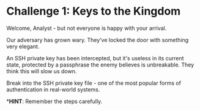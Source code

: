 
# Challenge 1: Keys to the Kingdom

Welcome, Analyst - but not everyone is happy with your arrival. 

Our adversary has grown wary. They’ve locked the door with something very elegant.

An SSH private key has been intercepted, but it's useless in its current state, protected by a passphrase the enemy believes is unbreakable. They think this will slow us down.

Break into the SSH private key file - one of the most popular forms of authentication in real-world systems.

***HINT**: Remember the steps carefully.

